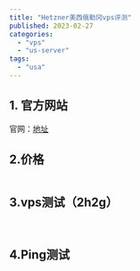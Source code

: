 ```yaml
---
title: "Hetzner美西俄勒冈vps评测"
published: 2023-02-27
categories: 
  - "vps"
  - "us-server"
tags: 
  - "usa"
---
```


## 1\. 官方网站

官网：[地址](https://www.aliyun.com/product/swas?spm=5176.19720258.J_3207526240.34.206376f4pSGfBE)

## 2.价格

<picture>
    <source srcset="https://s3.catcat.blog/images/2023/02/image-103.avif" type="image/avif">
    <source srcset="https://s3.catcat.blog/images/2023/02/image-103.webp" type="image/webp">
    <img src="https://s3.catcat.blog/images/2023/02/image-103.jpg" alt="" loading="lazy">
</picture>

## 3.vps测试（2h2g）

<picture>
    <source srcset="https://s3.catcat.blog/images/2023/02/image-108.avif" type="image/avif">
    <source srcset="https://s3.catcat.blog/images/2023/02/image-108.webp" type="image/webp">
    <img src="https://s3.catcat.blog/images/2023/02/image-108.jpg" alt="" loading="lazy">
</picture>

<picture>
    <source srcset="https://s3.catcat.blog/images/2023/02/image-109.avif" type="image/avif">
    <source srcset="https://s3.catcat.blog/images/2023/02/image-109.webp" type="image/webp">
    <img src="https://s3.catcat.blog/images/2023/02/image-109.jpg" alt="" loading="lazy">
</picture>

## 4.Ping测试

<picture>
    <source srcset="https://s3.catcat.blog/images/2023/02/image-110.avif" type="image/avif">
    <source srcset="https://s3.catcat.blog/images/2023/02/image-110.webp" type="image/webp">
    <img src="https://s3.catcat.blog/images/2023/02/image-110.jpg" alt="" loading="lazy">
</picture>
